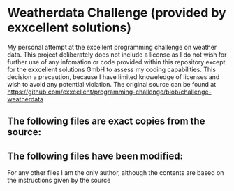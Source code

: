 #  Weatherdata Challenge (provided by exxcellent solutions)

My personal attempt at the excellent programming challenge on weather data. This project deliberately does not include a license as I do not wish for further use of any infomation or code provided within this repository except for the exxcellent solutions GmbH to assess my coding capabilities.
This decision a precaution, because I have limited knoweledge of licenses and wish to avoid any potential violation.
The original source can be found at https://github.com/exxcellent/programming-challenge/blob/challenge-weatherdata

The following files are exact copies from the source:
- 

The following files have been modified:
- 

For any other files I am the only author, although the contents are based on the instructions given by the source
